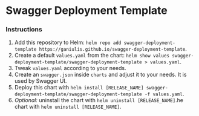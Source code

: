 # Swagger Deployment Template

### Instructions

1. Add this repository to Helm: `helm repo add swagger-deployment-template https://ganiulis.github.io/swagger-deployment-template`.
2. Create a default `values.yaml` from the chart: `helm show values swagger-deployment-template/swagger-deployment-template > values.yaml`.
3. Tweak `values.yaml` according to your needs.
4. Create an `swagger.json` inside `charts` and adjust it to your needs. It is used by Swagger UI.
5. Deploy this chart with `helm install [RELEASE_NAME] swagger-deployment-template/swagger-deployment-template -f values.yaml`.
6. _Optional:_ uninstall the chart with `helm uninstall [RELEASE_NAME]`.he chart with `helm uninstall [RELEASE_NAME]`.
